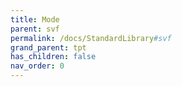 ```yaml
---
title: Mode
parent: svf
permalink: /docs/StandardLibrary#svf
grand_parent: tpt
has_children: false
nav_order: 0
---
```

